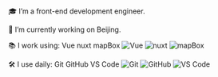 🎓 I’m a front-end development engineer.

🔭 I’m currently working on Beijing.

📚 I work using: Vue nuxt mapBox 
 ![Vue](https://img.shields.io/badge/-Vue-3b2e5a?style=plastic&logo=vue.js)
 ![nuxt](https://img.shields.io/badge/-nuxt-3b2e5a?style=plastic&logo=nuxt.js)
 ![mapBox](https://img.shields.io/badge/-mapbox-3b2e5a?style=plastic&logo=mapbox)

🛠 I use daily: Git GitHub VS Code
![Git](https://img.shields.io/badge/-Git-black?style=plastic&logo=git)
![GitHub](https://img.shields.io/badge/-GitHub-181717?style=plastic&logo=github)
![VS Code](https://img.shields.io/badge/-VS%20Code-007ACC?style=plastic&logo=visual-studio-code)


